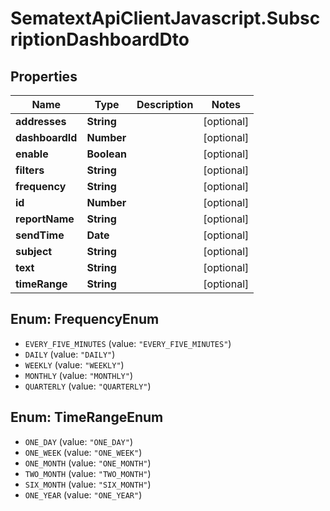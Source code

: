 # SematextApiClientJavascript.SubscriptionDashboardDto

## Properties

| Name            | Type        | Description | Notes      |
| --------------- | ----------- | ----------- | ---------- |
| **addresses**   | **String**  |             | [optional] |
| **dashboardId** | **Number**  |             | [optional] |
| **enable**      | **Boolean** |             | [optional] |
| **filters**     | **String**  |             | [optional] |
| **frequency**   | **String**  |             | [optional] |
| **id**          | **Number**  |             | [optional] |
| **reportName**  | **String**  |             | [optional] |
| **sendTime**    | **Date**    |             | [optional] |
| **subject**     | **String**  |             | [optional] |
| **text**        | **String**  |             | [optional] |
| **timeRange**   | **String**  |             | [optional] |

<a name="FrequencyEnum"></a>

## Enum: FrequencyEnum

* `EVERY_FIVE_MINUTES` (value: `"EVERY_FIVE_MINUTES"`)
* `DAILY` (value: `"DAILY"`)
* `WEEKLY` (value: `"WEEKLY"`)
* `MONTHLY` (value: `"MONTHLY"`)
* `QUARTERLY` (value: `"QUARTERLY"`)

<a name="TimeRangeEnum"></a>

## Enum: TimeRangeEnum

* `ONE_DAY` (value: `"ONE_DAY"`)
* `ONE_WEEK` (value: `"ONE_WEEK"`)
* `ONE_MONTH` (value: `"ONE_MONTH"`)
* `TWO_MONTH` (value: `"TWO_MONTH"`)
* `SIX_MONTH` (value: `"SIX_MONTH"`)
* `ONE_YEAR` (value: `"ONE_YEAR"`)
